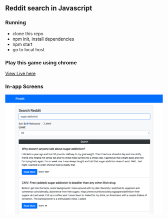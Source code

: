 ## Reddit search in Javascript

### Running
* clone this repo
* npm init, install dependencies
* npm start
* go to local host


### Play this game using chrome 
[View Live here](https://xinyutang-redditsearch.herokuapp.com/)


### In-app Screens

![Seach key words](public/start.png)

